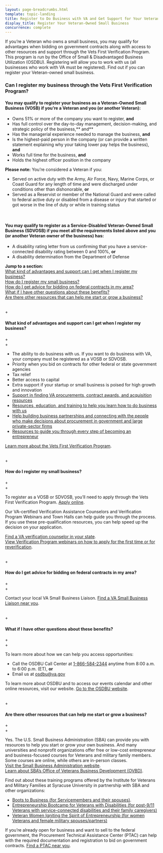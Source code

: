 ```yaml
---
layout: page-breadcrumbs.html
template: topic-landing
title: Register to Do Business with VA and Get Support for Your Veteran-Owned Small Business
display_title: Register Your Veteran-Owned Small Business
concurrence: complete
---
```


<div class="va-introtext">

If you’re a Veteran who owns a small business, you may qualify for advantages when bidding on government contracts along with access to other resources and support through the Vets First Verification Program. This program is run by the Office of Small & Disadvantaged Business Utilization (OSDBU). Registering will allow you to work with us (all businesses who work with VA must be registered). Find out if you can register your Veteran-owned small business.

</div>

<div class="feature" markdown="1">

### Can I register my business through the Vets First Verification Program?

#### You may qualify to register your business as a Veteran-Owned Small Business (VOSB) if you’re a Veteran and you (or another Veteran):

- Owns 51% or more of the company you want to register, **and**
- Has full control over the day-to-day management, decision-making, and strategic policy of the business,** and**
- Has the managerial experience needed to manage the business, **and**
- Is the highest-paid person in the company (or can provide a written statement explaining why your taking lower pay helps the business), **and**
- Works full time for the business, **and**
- Holds the highest officer position in the company

**Please note:** You’re considered a Veteran if you:

- Served on active duty with the Army, Air Force, Navy, Marine Corps, or Coast Guard for any length of time and were discharged under conditions other than dishonorable, **or**
- Served as a Reservist or member of the National Guard and were called to federal active duty or disabled from a disease or injury that started or got worse in the line of duty or while in training status

<br>

#### You may qualify to register as a Service-Disabled Veteran-Owned Small Business (SDVOSB) if you meet all the requirements listed above and you (or another Veteran owner of the business) has:

- A disability rating letter from us confirming that you have a service-connected disability rating between 0 and 100%, **or**
- A disability determination from the Department of Defense

</div>

**Jump to a section:**</br>
[What kind of advantages and support can I get when I register my business?](#business-advantages)</br>
[How do I register my small business?](#business-how)</br>
[How do I get advice for bidding on federal contracts in my area?](#business-bidding)</br>
[What if I have other questions about these benefits?](#business-questions)</br>
[Are there other resources that can help me start or grow a business?](#business-resources)</br>

<br>

<div id="business-advantages" itemscope itemtype="http://schema.org/Question">
 +<h4 itemprop="name">What kind of advantages and support can I get when I register my business?</h4>
 +<div itemprop="acceptedAnswer" itemscope itemtype="http://schema.org/Answer">
 +<div itemprop="text">

- The ability to do business with us. If you want to do business with VA, your company must be registered as a VOSB or SDVOSB.
- Priority when you bid on contracts for other federal or state government agencies
- Tax relief
- Better access to capital
- Extra support if your startup or small business is poised for high growth and innovation
- [Support in finding VA procurements, contract awards, and acquisition resources](https://www.va.gov/osdbu/acquisition/index.asp)
- [Resources, education, and training to help you learn how to do business with us](https://www.va.gov/osdbu/outreach/soc/index.asp)
- [Help building business partnerships and connecting with the people who make decisions about procurement in government and large private-sector firms](https://www.va.gov/osdbu/outreach/dap/index.asp)
- [Resources to guide you through every step of becoming an entrepreneur](https://www.va.gov/OSDBU/entrepreneur/index.asp)<br>

[Learn more about the Vets First Verification Program](https://www.va.gov/osdbu/verification/index.asp).

</div>
<br>

<div id="business-how" itemscope itemtype="http://schema.org/Question">
 +<h4 itemprop="name">How do I register my small business?</h4>
 +<div itemprop="acceptedAnswer" itemscope itemtype="http://schema.org/Answer">
 +<div itemprop="text">

To register as a VOSB or SDVOSB, you’ll need to apply through the Vets First Verification Program. 
[Apply online](https://www.vip.vetbiz.gov/). 

Our VA-certified Verification Assistance Counselors and Verification Program Webinars and Town Halls can help guide you through the process. If you use these pre-qualification resources, you can help speed up the decision on your application.</br>

[Find a VA verification counselor in your state](https://www.va.gov/osdbu/verification/assistance/counselors.asp).</br>
[View Verification Program webinars on how to apply for the first time or for reverification](https://www.va.gov/osdbu/verification/you_asked_we_listened.asp).

</div>
<br>

<div id="business-bidding" itemscope itemtype="http://schema.org/Question">
 +<h4 itemprop="name">How do I get advice for bidding on federal contracts in my area?</h4>
 +<div itemprop="acceptedAnswer" itemscope itemtype="http://schema.org/Answer">
 +<div itemprop="text">

Contact your local VA Small Business Liaison. [Find a VA Small Business Liaison near you](https://www.va.gov/OSDBU/about/contacts.asp).

</div>
<br>

<div id="business-questions" itemscope itemtype="http://schema.org/Question">
 +<h4 itemprop="name">What if I have other questions about these benefits?</h4>
 +<div itemprop="acceptedAnswer" itemscope itemtype="http://schema.org/Answer">
 +<div itemprop="text">

To learn more about how we can help you access opportunities:

- Call the OSDBU Call Center at <a href="tel:+1866-584-2344">1-866-584-2344</a> anytime from 8:00 a.m. to 6:00 p.m. (ET), **or**
- Email us at <a href="mailto:osdbu@va.gov">osdbu@va.gov</a><br>

To learn more about OSDBU and to access our events calendar and other online resources, visit our website. [Go to the OSDBU website](https://www.va.gov/OSDBU/index.asp). 

</div>
<br>

<div id="business-resources" itemscope itemtype="http://schema.org/Question">
 +<h4 itemprop="name">Are there other resources that can help me start or grow a business?</h4>
 +<div itemprop="acceptedAnswer" itemscope itemtype="http://schema.org/Answer">
 +<div itemprop="text">

Yes. The U.S. Small Business Administration (SBA) can provide you with resources to help you start or grow your own business. And many universities and nonprofit organizations offer free or low-cost entrepreneur and business-focused courses for Veterans and military family members. Some courses are online, while others are in-person classes.</br>
[Visit the Small Business Administration website](https://www.sba.gov/).</br> 
[Learn about SBA’s Office of Veterans Business Development (OVBD)](https://www.sba.gov/business-guide/grow/veteran-owned-businesses-programs#section-header-0).<br>

Find out about these training programs offered by the Institute for Veterans and Military Families at Syracuse University in partnership with SBA and other organizations:
- [Boots to Business (for Servicemembers and their spouses)](https://ivmf.syracuse.edu/veteran-and-family-resources/starting-growing-a-business/boots-to-business/).
- [Entrepreneurship Bootcamp for Veterans with Disabilities (for post-9/11 Veterans with service-connected disabilities and their family caregivers)](http://ebv.vets.syr.edu/)
- [Veteran Women Igniting the Spirit of Entrepreneurship (for women Veterans and female military spouses/partners)](https://ivmf.syracuse.edu/veteran-and-family-resources/starting-growing-a-business/v-wise/)<br>

If you’re already open for business and want to sell to the federal government, the Procurement Technical Assistance Center (PTAC) can help with the required documentation and registration to bid on government contracts. [Find a PTAC near you](http://www.aptac-us.org/). 

</div>
